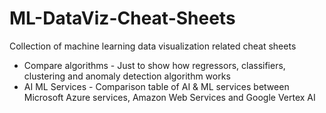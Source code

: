# ML-DataViz-Cheat-Sheets
Collection of machine learning data visualization related cheat sheets

- Compare algorithms - Just to show how regressors, classifiers, clustering and anomaly detection algorithm works
- AI ML Services - Comparison table of AI & ML services between Microsoft Azure services, Amazon Web Services and Google Vertex AI
